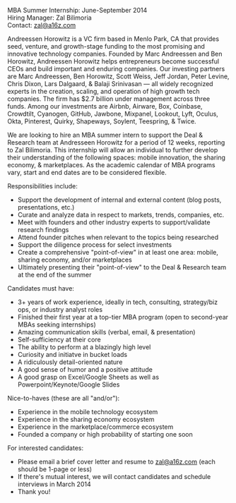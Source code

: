 MBA Summer Internship: June-September 2014 <br>
Hiring Manager: Zal Bilimoria <br>
Contact: zal@a16z.com <br>

Andreessen Horowitz is a VC firm based in Menlo Park, CA that provides seed, venture, and growth-stage
funding to the most promising and innovative technology companies. Founded by Marc Andreessen and Ben
Horowitz, Andreessen Horowitz helps entrepreneurs become successful CEOs and build important and enduring
companies. Our investing partners are Marc Andreessen, Ben Horowitz, Scott Weiss, Jeff Jordan, Peter Levine,
Chris Dixon, Lars Dalgaard, & Balaji Srinivasan — all widely recognized experts in the creation, scaling,
and operation of high growth tech companies. The firm has $2.7 billion under management across three funds.
Among our investments are Airbnb, Airware, Box, Coinbase, Crowdtilt, Cyanogen, GitHub, Jawbone, Mixpanel,
Lookout, Lyft, Oculus, Okta, Pinterest, Quirky, Shapeways, Soylent, Teespring, & Twice.

We are looking to hire an MBA summer intern to support the Deal & Research team at Andresseen Horowitz for
a period of 12 weeks, reporting to Zal Bilimoria. This internship will allow an individual to further
develop their understanding of the following spaces: mobile innovation, the sharing economy, & marketplaces.
As the academic calendar of MBA programs vary, start and end dates are to be considered flexible.

Responsibilities include:
- Support the development of internal and external content (blog posts, presentations, etc.)
- Curate and analyze data in respect to markets, trends, companies, etc.
- Meet with founders and other industry experts to support/validate research findings
- Attend founder pitches when relevant to the topics being researched
- Support the diligence process for select investments
- Create a comprehensive "point-of-view" in at least one area: mobile, sharing economy, and/or marketplaces
- Ultimately presenting their "point-of-view" to the Deal & Research team at the end of the summer

Candidates must have:
- 3+ years of work experience, ideally in tech, consulting, strategy/biz ops, or industry analyst roles
- Finished their first year at a top-tier MBA program (open to second-year MBAs seeking internships)
- Amazing communication skills (verbal, email, & presentation)
- Self-sufficiency at their core
- The ability to perform at a blazingly high level
- Curiosity and initiatve in bucket loads
- A ridiculously detail-oriented nature
- A good sense of humor and a positive attitude
- A good grasp on Excel/Google Sheets as well as Powerpoint/Keynote/Google Slides

Nice-to-haves (these are all "and/or"):
- Experience in the mobile technology ecosystem
- Experience in the sharing economy ecosystem
- Experience in the marketplace/commerce ecosystem
- Founded a company or high probability of starting one soon

For interested candidates:
- Please email a brief cover letter and resume to zal@a16z.com (each should be 1-page or less)
- If there's mutual interest, we will contact candidates and schedule interviews in March 2014
- Thank you!
